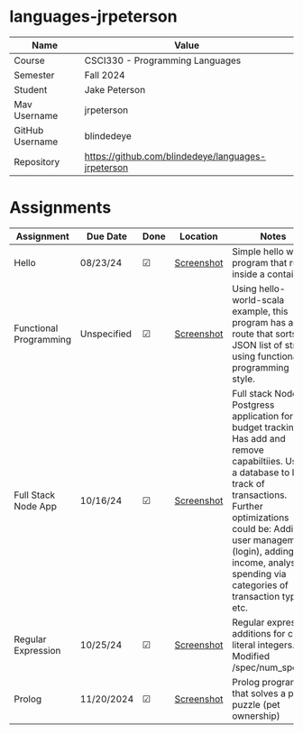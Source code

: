 # languages-jrpeterson

| Name  | Value |
| ------------- | ------------- |
| Course | CSCI330 - Programming Languages  |
| Semester  | Fall 2024  |
| Student  | Jake Peterson  |
| Mav Username  | jrpeterson  |
| GitHub Username  | blindedeye  |
| Repository  | https://github.com/blindedeye/languages-jrpeterson  |

# Assignments

| Assignment | Due Date | Done | Location | Notes |
| ---------- | -------- | ---- | -------- | ----- |
| Hello | 08/23/24 | &#9745; | [Screenshot](/hello/screenshot.png) | Simple hello world program that runs inside a container. |
| Functional Programming | Unspecified | &#9745; | [Screenshot](/funcProgr/Running.png) | Using hello-world-scala example, this program has a new route that sorts a JSON list of strings using functional programming style. | 
| Full Stack Node App | 10/16/24 | &#9745; | [Screenshot](/fullstack/running.png) | Full stack Node / Postgress application for budget tracking. Has add and remove capabiltiies. Uses a database to keep track of transactions. Further optimizations could be: Adding user management (login), adding income, analysis spending via categories of transaction types, etc. | 
| Regular Expression | 10/25/24 | &#9745; | [Screenshot](/regex/ruby/test.png) | Regular expression additions for c++ literal integers. Modified /spec/num_spec.rb |
| Prolog | 11/20/2024 | &#9745; | [Screenshot](/prolog/running.png) | Prolog program that solves a pet puzzle (pet ownership) |